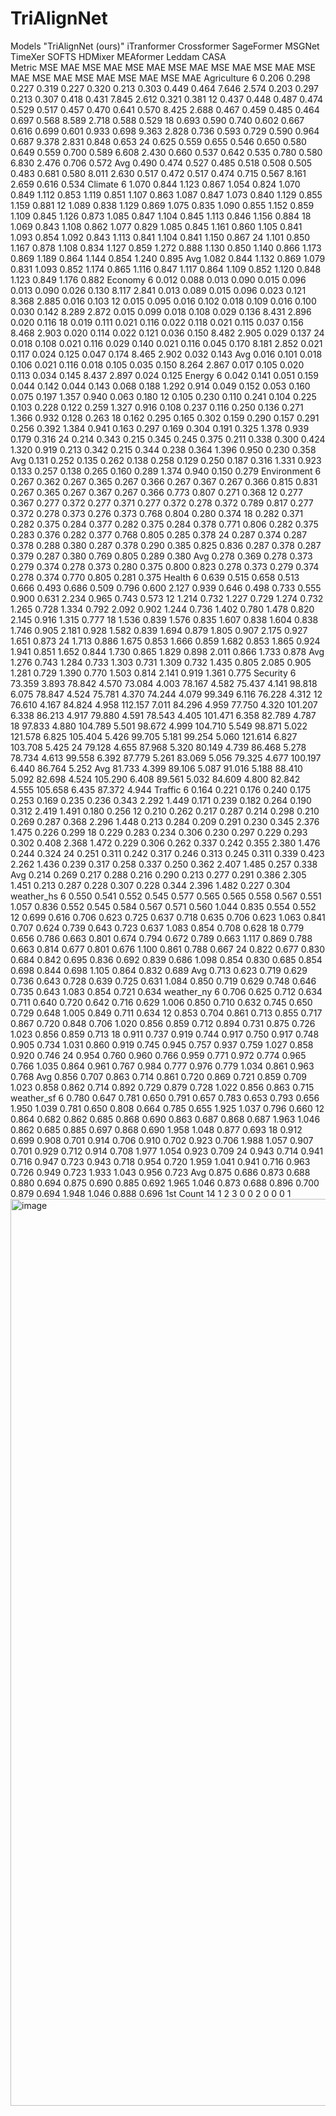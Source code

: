 # TriAlignNet

Models		"TriAlignNet
(ours)"		iTranformer		Crossformer		SageFormer		MSGNet		TimeXer		SOFTS		HDMixer		MEAformer		Leddam		CASA	
Metric		MSE	MAE	MSE	MAE	MSE	MAE	MSE	MAE	MSE	MAE	MSE	MAE	MSE	MAE	MSE	MAE	MSE	MAE	MSE	MAE	MSE	MAE
Agriculture	6	0.206 	0.298 	0.227 	0.319 	0.227 	0.320 	0.213 	0.303 	0.449 	0.464 	7.646 	2.574 	0.203 	0.297 	0.213 	0.307 	0.418 	0.431 	7.845 	2.612 	0.321 	0.381 
	12	0.437 	0.448 	0.487 	0.474 	0.529 	0.517 	0.457 	0.470 	0.641 	0.570 	8.425 	2.688 	0.467 	0.459 	0.485 	0.464 	0.697 	0.568 	8.589 	2.718 	0.588 	0.529 
	18	0.693 	0.590 	0.740 	0.602 	0.667 	0.616 	0.699 	0.601 	0.933 	0.698 	9.363 	2.828 	0.736 	0.593 	0.729 	0.590 	0.964 	0.687 	9.378 	2.831 	0.848 	0.653 
	24	0.625 	0.559 	0.655 	0.546 	0.650 	0.580 	0.649 	0.559 	0.700 	0.589 	6.608 	2.430 	0.660 	0.537 	0.642 	0.535 	0.780 	0.580 	6.830 	2.476 	0.706 	0.572 
	Avg	0.490 	0.474 	0.527 	0.485 	0.518 	0.508 	0.505 	0.483 	0.681 	0.580 	8.011 	2.630 	0.517 	0.472 	0.517 	0.474 	0.715 	0.567 	8.161 	2.659 	0.616 	0.534 
Climate	6	1.070 	0.844 	1.123 	0.867 	1.054 	0.824 	1.070 	0.849 	1.112 	0.853 	1.119 	0.851 	1.107 	0.863 	1.087 	0.847 	1.073 	0.840 	1.129 	0.855 	1.159 	0.881 
	12	1.089 	0.838 	1.129 	0.869 	1.075 	0.835 	1.090 	0.855 	1.152 	0.859 	1.109 	0.845 	1.126 	0.873 	1.085 	0.847 	1.104 	0.845 	1.113 	0.846 	1.156 	0.884 
	18	1.069 	0.843 	1.108 	0.862 	1.077 	0.829 	1.085 	0.845 	1.161 	0.860 	1.105 	0.841 	1.093 	0.854 	1.092 	0.843 	1.113 	0.841 	1.104 	0.841 	1.150 	0.867 
	24	1.101 	0.850 	1.167 	0.878 	1.108 	0.834 	1.127 	0.859 	1.272 	0.888 	1.130 	0.850 	1.140 	0.866 	1.173 	0.869 	1.189 	0.864 	1.144 	0.854 	1.240 	0.895 
	Avg	1.082 	0.844 	1.132 	0.869 	1.079 	0.831 	1.093 	0.852 	1.174 	0.865 	1.116 	0.847 	1.117 	0.864 	1.109 	0.852 	1.120 	0.848 	1.123 	0.849 	1.176 	0.882 
Economy	6	0.012 	0.088 	0.013 	0.090 	0.015 	0.096 	0.013 	0.090 	0.026 	0.130 	8.117 	2.841 	0.013 	0.089 	0.015 	0.096 	0.023 	0.121 	8.368 	2.885 	0.016 	0.103 
	12	0.015 	0.095 	0.016 	0.102 	0.018 	0.109 	0.016 	0.100 	0.030 	0.142 	8.289 	2.872 	0.015 	0.099 	0.018 	0.108 	0.029 	0.136 	8.431 	2.896 	0.020 	0.116 
	18	0.019 	0.111 	0.021 	0.116 	0.022 	0.118 	0.021 	0.115 	0.037 	0.156 	8.468 	2.903 	0.020 	0.114 	0.022 	0.121 	0.036 	0.150 	8.482 	2.905 	0.029 	0.137 
	24	0.018 	0.108 	0.021 	0.116 	0.029 	0.140 	0.021 	0.116 	0.045 	0.170 	8.181 	2.852 	0.021 	0.117 	0.024 	0.125 	0.047 	0.174 	8.465 	2.902 	0.032 	0.143 
	Avg	0.016 	0.101 	0.018 	0.106 	0.021 	0.116 	0.018 	0.105 	0.035 	0.150 	8.264 	2.867 	0.017 	0.105 	0.020 	0.113 	0.034 	0.145 	8.437 	2.897 	0.024 	0.125 
Energy	6	0.042 	0.141 	0.051 	0.159 	0.044 	0.142 	0.044 	0.143 	0.068 	0.188 	1.292 	0.914 	0.049 	0.152 	0.053 	0.160 	0.075 	0.197 	1.357 	0.940 	0.063 	0.180 
	12	0.105 	0.230 	0.110 	0.241 	0.104 	0.225 	0.103 	0.228 	0.122 	0.259 	1.327 	0.916 	0.108 	0.237 	0.116 	0.250 	0.136 	0.271 	1.366 	0.932 	0.128 	0.263 
	18	0.162 	0.295 	0.165 	0.302 	0.159 	0.290 	0.157 	0.291 	0.256 	0.392 	1.384 	0.941 	0.163 	0.297 	0.169 	0.304 	0.191 	0.325 	1.378 	0.939 	0.179 	0.316 
	24	0.214 	0.343 	0.215 	0.345 	0.245 	0.375 	0.211 	0.338 	0.300 	0.424 	1.320 	0.919 	0.213 	0.342 	0.215 	0.344 	0.238 	0.364 	1.396 	0.950 	0.230 	0.358 
	Avg	0.131 	0.252 	0.135 	0.262 	0.138 	0.258 	0.129 	0.250 	0.187 	0.316 	1.331 	0.923 	0.133 	0.257 	0.138 	0.265 	0.160 	0.289 	1.374 	0.940 	0.150 	0.279 
Environment	6	0.267 	0.362 	0.267 	0.365 	0.267 	0.366 	0.267 	0.367 	0.267 	0.366 	0.815 	0.831 	0.267 	0.365 	0.267 	0.367 	0.267 	0.366 	0.773 	0.807 	0.271 	0.368 
	12	0.277 	0.367 	0.277 	0.372 	0.277 	0.371 	0.277 	0.372 	0.278 	0.372 	0.789 	0.817 	0.277 	0.372 	0.278 	0.373 	0.276 	0.373 	0.768 	0.804 	0.280 	0.374 
	18	0.282 	0.371 	0.282 	0.375 	0.284 	0.377 	0.282 	0.375 	0.284 	0.378 	0.771 	0.806 	0.282 	0.375 	0.283 	0.376 	0.282 	0.377 	0.768 	0.805 	0.285 	0.378 
	24	0.287 	0.374 	0.287 	0.378 	0.288 	0.380 	0.287 	0.378 	0.290 	0.385 	0.825 	0.836 	0.287 	0.378 	0.287 	0.379 	0.287 	0.380 	0.769 	0.805 	0.289 	0.380 
	Avg	0.278 	0.369 	0.278 	0.373 	0.279 	0.374 	0.278 	0.373 	0.280 	0.375 	0.800 	0.823 	0.278 	0.373 	0.279 	0.374 	0.278 	0.374 	0.770 	0.805 	0.281 	0.375 
Health	6	0.639 	0.515 	0.658 	0.513 	0.666 	0.493 	0.686 	0.509 	0.796 	0.600 	2.127 	0.939 	0.646 	0.498 	0.733 	0.555 	0.900 	0.631 	2.234 	0.965 	0.743 	0.573 
	12	1.214 	0.732 	1.227 	0.729 	1.274 	0.732 	1.265 	0.728 	1.334 	0.792 	2.092 	0.902 	1.244 	0.736 	1.402 	0.780 	1.478 	0.820 	2.145 	0.916 	1.315 	0.777 
	18	1.536 	0.839 	1.576 	0.835 	1.607 	0.838 	1.604 	0.838 	1.746 	0.905 	2.181 	0.928 	1.582 	0.839 	1.694 	0.879 	1.805 	0.907 	2.175 	0.927 	1.651 	0.873 
	24	1.713 	0.886 	1.675 	0.853 	1.666 	0.859 	1.682 	0.853 	1.865 	0.924 	1.941 	0.851 	1.652 	0.844 	1.730 	0.865 	1.829 	0.898 	2.011 	0.866 	1.733 	0.878 
	Avg	1.276 	0.743 	1.284 	0.733 	1.303 	0.731 	1.309 	0.732 	1.435 	0.805 	2.085 	0.905 	1.281 	0.729 	1.390 	0.770 	1.503 	0.814 	2.141 	0.919 	1.361 	0.775 
Security	6	73.359 	3.893 	78.842 	4.570 	73.084 	4.003 	78.167 	4.582 	75.437 	4.141 	98.818 	6.075 	78.847 	4.524 	75.781 	4.370 	74.244 	4.079 	99.349 	6.116 	76.228 	4.312 
	12	76.610 	4.167 	84.824 	4.958 	112.157 	7.011 	84.296 	4.959 	77.750 	4.320 	101.207 	6.338 	86.213 	4.917 	79.880 	4.591 	78.543 	4.405 	101.471 	6.358 	82.789 	4.787 
	18	97.833 	4.880 	104.789 	5.501 	98.672 	4.999 	104.710 	5.549 	98.871 	5.022 	121.578 	6.825 	105.404 	5.426 	99.705 	5.181 	99.254 	5.060 	121.614 	6.827 	103.708 	5.425 
	24	79.128 	4.655 	87.968 	5.320 	80.149 	4.739 	86.468 	5.278 	78.734 	4.613 	99.558 	6.392 	87.779 	5.261 	83.069 	5.056 	79.325 	4.677 	100.197 	6.440 	86.764 	5.252 
	Avg	81.733 	4.399 	89.106 	5.087 	91.016 	5.188 	88.410 	5.092 	82.698 	4.524 	105.290 	6.408 	89.561 	5.032 	84.609 	4.800 	82.842 	4.555 	105.658 	6.435 	87.372 	4.944 
Traffic	6	0.164 	0.221 	0.176 	0.240 	0.175 	0.253 	0.169 	0.235 	0.236 	0.343 	2.292 	1.449 	0.171 	0.239 	0.182 	0.264 	0.190 	0.312 	2.419 	1.491 	0.180 	0.256 
	12	0.210 	0.262 	0.217 	0.287 	0.214 	0.298 	0.210 	0.269 	0.287 	0.368 	2.296 	1.448 	0.213 	0.284 	0.209 	0.291 	0.230 	0.345 	2.376 	1.475 	0.226 	0.299 
	18	0.229 	0.283 	0.234 	0.306 	0.230 	0.297 	0.229 	0.293 	0.302 	0.408 	2.368 	1.472 	0.229 	0.306 	0.262 	0.337 	0.242 	0.355 	2.380 	1.476 	0.244 	0.324 
	24	0.251 	0.311 	0.242 	0.317 	0.246 	0.313 	0.245 	0.311 	0.339 	0.423 	2.262 	1.436 	0.239 	0.317 	0.258 	0.337 	0.250 	0.362 	2.407 	1.485 	0.257 	0.338 
	Avg	0.214 	0.269 	0.217 	0.288 	0.216 	0.290 	0.213 	0.277 	0.291 	0.386 	2.305 	1.451 	0.213 	0.287 	0.228 	0.307 	0.228 	0.344 	2.396 	1.482 	0.227 	0.304 
weather_hs	6	0.550 	0.541 	0.552 	0.545 	0.577 	0.565 	0.565 	0.558 	0.567 	0.551 	1.057 	0.836 	0.552 	0.545 	0.584 	0.567 	0.571 	0.560 	1.044 	0.835 	0.554 	0.552 
	12	0.699 	0.616 	0.706 	0.623 	0.725 	0.637 	0.718 	0.635 	0.706 	0.623 	1.063 	0.841 	0.707 	0.624 	0.739 	0.643 	0.723 	0.637 	1.083 	0.854 	0.708 	0.628 
	18	0.779 	0.656 	0.786 	0.663 	0.801 	0.674 	0.794 	0.672 	0.789 	0.663 	1.117 	0.869 	0.788 	0.663 	0.814 	0.677 	0.801 	0.676 	1.100 	0.861 	0.788 	0.667 
	24	0.822 	0.677 	0.830 	0.684 	0.842 	0.695 	0.836 	0.692 	0.839 	0.686 	1.098 	0.854 	0.830 	0.685 	0.854 	0.698 	0.844 	0.698 	1.105 	0.864 	0.832 	0.689 
	Avg	0.713 	0.623 	0.719 	0.629 	0.736 	0.643 	0.728 	0.639 	0.725 	0.631 	1.084 	0.850 	0.719 	0.629 	0.748 	0.646 	0.735 	0.643 	1.083 	0.854 	0.721 	0.634 
weather_ny	6	0.706 	0.625 	0.712 	0.634 	0.711 	0.640 	0.720 	0.642 	0.716 	0.629 	1.006 	0.850 	0.710 	0.632 	0.745 	0.650 	0.729 	0.648 	1.005 	0.849 	0.711 	0.634 
	12	0.853 	0.704 	0.861 	0.713 	0.855 	0.717 	0.867 	0.720 	0.848 	0.706 	1.020 	0.856 	0.859 	0.712 	0.894 	0.731 	0.875 	0.726 	1.023 	0.856 	0.859 	0.713 
	18	0.911 	0.737 	0.919 	0.744 	0.917 	0.750 	0.917 	0.748 	0.905 	0.734 	1.031 	0.860 	0.919 	0.745 	0.945 	0.757 	0.937 	0.759 	1.027 	0.858 	0.920 	0.746 
	24	0.954 	0.760 	0.960 	0.766 	0.959 	0.771 	0.972 	0.774 	0.965 	0.766 	1.035 	0.864 	0.961 	0.767 	0.984 	0.777 	0.976 	0.779 	1.034 	0.861 	0.963 	0.768 
	Avg	0.856 	0.707 	0.863 	0.714 	0.861 	0.720 	0.869 	0.721 	0.859 	0.709 	1.023 	0.858 	0.862 	0.714 	0.892 	0.729 	0.879 	0.728 	1.022 	0.856 	0.863 	0.715 
weather_sf	6	0.780 	0.647 	0.781 	0.650 	0.791 	0.657 	0.783 	0.653 	0.793 	0.656 	1.950 	1.039 	0.781 	0.650 	0.808 	0.664 	0.785 	0.655 	1.925 	1.037 	0.796 	0.660 
	12	0.864 	0.682 	0.862 	0.685 	0.868 	0.690 	0.863 	0.687 	0.868 	0.687 	1.963 	1.046 	0.862 	0.685 	0.885 	0.697 	0.868 	0.690 	1.958 	1.048 	0.877 	0.693 
	18	0.912 	0.699 	0.908 	0.701 	0.914 	0.706 	0.910 	0.702 	0.923 	0.706 	1.988 	1.057 	0.907 	0.701 	0.929 	0.712 	0.914 	0.708 	1.977 	1.054 	0.923 	0.709 
	24	0.943 	0.714 	0.941 	0.716 	0.947 	0.723 	0.943 	0.718 	0.954 	0.720 	1.959 	1.041 	0.941 	0.716 	0.963 	0.726 	0.949 	0.723 	1.933 	1.043 	0.956 	0.723 
	Avg	0.875 	0.686 	0.873 	0.688 	0.880 	0.694 	0.875 	0.690 	0.885 	0.692 	1.965 	1.046 	0.873 	0.688 	0.896 	0.700 	0.879 	0.694 	1.948 	1.046 	0.888 	0.696 
1st Count		14		1		2		3		0		0		2		0		0		0		1	
<img width="1798" height="1451" alt="image" src="https://github.com/user-attachments/assets/a6e78091-722e-42fc-ab52-0841f470f562" />
